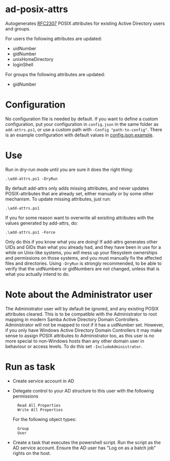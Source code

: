 # ad-posix-attrs
Autogenerates [RFC2307](https://www.ietf.org/rfc/rfc2307.txt) POSIX attributes for existing Active Directory users and groups.

For users the following attributes are updated:
* uidNumber
* gidNumber
* unixHomeDirectory
* loginShell

For groups the following attributes are updated:
* gidNumber

# Configuration
No configuration file is needed by default. If you want to define a custom configuration, put your configuration in `config.json` in the same folder as `add-attrs.ps1`, or use a custom path with `-Config "path-to-config"`. There is an example configuration with default values in [config.json.example](src/config.json.example).

# Use
Run in dry-run mode until you are sure it does the right thing:

    .\add-attrs.ps1 -DryRun

By default add-attrs only adds missing attributes, and never updates POSIX-attributes that are already set, either manually or by some other mechanism. To update missing attributes, just run:

    .\add-attrs.ps1

If you for some reason want to overwrite all exisiting attributes with the values generated by add-attrs, do:

	.\add-attrs.ps1 -Force

Only do this if you know what you are doing! If add-attrs generates other UIDs and GIDs than what you already had, and they have been in use for a while on Unix-like systems, you _will_ mess up your filesystem ownerships and permissions on those systems, and you must manually fix the affected files and directories. Using `-DryRun` is strongly recommended, to be able to verify that the uidNumbers or gidNumbers are not changed, unless that is what you actually intend to do.

# Note about the Administrator user
The Administrator user will by default be ignored, and any existing POSIX attributes cleared. This is to be compatible with the Administrator to root mapping in modern Samba Active Directory Domain Controllers. Administrator will not be mapped to root if it has a uidNumber set. However, if you only have Windows Active Directory Domain Controllers it may make sense to assign POSIX attributes to Administrator too, as this user is no more special to non-Windows hosts than any other domain user in behaviour or access levels. To do this set `-IncludeAdministrator`.

# Run as task
* Create service account in AD
* Delegate control to your AD structure to this user with the following permissions

        Read All Properties
        Write All Properties

    For the following object types:

        Group
        User

* Create a task that executes the powershell script. Run the script as the AD service account. Ensure the AD user has "Log on as a batch job" rights on the host.
